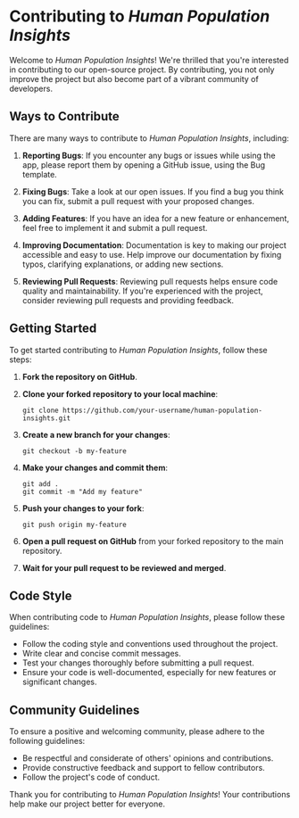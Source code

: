 # Contributing to *Human Population Insights*
Welcome to *Human Population Insights*! We're thrilled that you're interested in contributing to our open-source project. By contributing, you not only improve the project but also become part of a vibrant community of developers.

## Ways to Contribute

There are many ways to contribute to *Human Population Insights*, including:

1. **Reporting Bugs**: If you encounter any bugs or issues while using the app, please report them by opening a GitHub issue, using the Bug template.

2. **Fixing Bugs**: Take a look at our open issues. If you find a bug you think you can fix, submit a pull request with your proposed changes.

3. **Adding Features**: If you have an idea for a new feature or enhancement, feel free to implement it and submit a pull request.

4. **Improving Documentation**: Documentation is key to making our project accessible and easy to use. Help improve our documentation by fixing typos, clarifying explanations, or adding new sections.

5. **Reviewing Pull Requests**: Reviewing pull requests helps ensure code quality and maintainability. If you're experienced with the project, consider reviewing pull requests and providing feedback.

## Getting Started

To get started contributing to *Human Population Insights*, follow these steps:

1. **Fork the repository on GitHub**.

2. **Clone your forked repository to your local machine**:
   ```
   git clone https://github.com/your-username/human-population-insights.git
   ```

3. **Create a new branch for your changes**:
   ```
   git checkout -b my-feature
   ```

4. **Make your changes and commit them**:
   ```
   git add .
   git commit -m "Add my feature"
   ```

5. **Push your changes to your fork**:
   ```
   git push origin my-feature
   ```

6. **Open a pull request on GitHub** from your forked repository to the main repository.

7. **Wait for your pull request to be reviewed and merged**.

## Code Style

When contributing code to *Human Population Insights*, please follow these guidelines:

- Follow the coding style and conventions used throughout the project.
- Write clear and concise commit messages.
- Test your changes thoroughly before submitting a pull request.
- Ensure your code is well-documented, especially for new features or significant changes.

## Community Guidelines

To ensure a positive and welcoming community, please adhere to the following guidelines:

- Be respectful and considerate of others' opinions and contributions.
- Provide constructive feedback and support to fellow contributors.
- Follow the project's code of conduct.

Thank you for contributing to *Human Population Insights*! Your contributions help make our project better for everyone.
